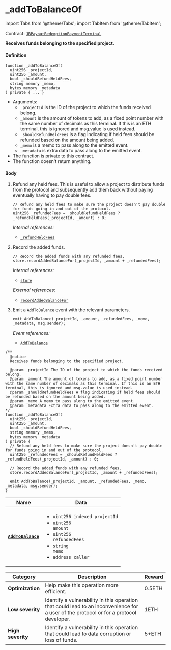 # _addToBalanceOf

import Tabs from '@theme/Tabs';
import TabItem from '@theme/TabItem';

Contract: [`JBPayoutRedemptionPaymentTerminal`](/v4/deprecated/v2/contracts/or-payment-terminals/or-abstract/jbpayoutredemptionpaymentterminal/README.md)​‌

<Tabs>
<TabItem value="Step by step" label="Step by step">

**Receives funds belonging to the specified project.**

#### Definition

```
function _addToBalanceOf(
  uint256 _projectId,
  uint256 _amount,
  bool _shouldRefundHeldFees,
  string memory _memo,
  bytes memory _metadata
) private { ... }
```

* Arguments:
  * `_projectId` is the ID of the project to which the funds received belong.
  * `_amount` is the amount of tokens to add, as a fixed point number with the same number of decimals as this terminal. If this is an ETH terminal, this is ignored and msg.value is used instead.
  * `_shouldRefundHeldFees` is a flag indicating if held fees should be refunded based on the amount being added.
  * `_memo` is a memo to pass along to the emitted event.
  * `_metadata` is extra data to pass along to the emitted event.
* The function is private to this contract.
* The function doesn't return anything.

#### Body

1.  Refund any held fees. This is useful to allow a project to distribute funds from the protocol and subsequently add them back without paying eventually having to pay double fees.

    ```
    // Refund any held fees to make sure the project doesn't pay double for funds going in and out of the protocol.
    uint256 _refundedFees = _shouldRefundHeldFees ? _refundHeldFees(_projectId, _amount) : 0;
    ```

    _Internal references:_

    * [`_refundHeldFees`](/v4/deprecated/v2/contracts/or-payment-terminals/or-abstract/jbpayoutredemptionpaymentterminal/write/-_refundheldfees.md)
2.  Record the added funds.

    ```
    // Record the added funds with any refunded fees.
    store.recordAddedBalanceFor(_projectId, _amount + _refundedFees);
    ```

    _Internal references:_

    * [`store`](/v4/deprecated/v2/contracts/or-payment-terminals/or-abstract/jbpayoutredemptionpaymentterminal/properties/store.md)

    _External references:_

    * [`recordAddedBalanceFor`](/v4/deprecated/v2/contracts/jbsingletokenpaymentterminalstore/write/recordaddedbalancefor.md)
3.  Emit a `AddToBalance` event with the relevant parameters.

    ```
    emit AddToBalance(_projectId, _amount, _refundedFees, _memo, _metadata, msg.sender);
    ```

    _Event references:_

    * [`AddToBalance`](/v4/deprecated/v2/contracts/or-payment-terminals/or-abstract/jbpayoutredemptionpaymentterminal/events/addtobalance.md)

</TabItem>

<TabItem value="Code" label="Code">

```
/**
  @notice
  Receives funds belonging to the specified project.

  @param _projectId The ID of the project to which the funds received belong.
  @param _amount The amount of tokens to add, as a fixed point number with the same number of decimals as this terminal. If this is an ETH terminal, this is ignored and msg.value is used instead.
  @param _shouldRefundHeldFees A flag indicating if held fees should be refunded based on the amount being added.
  @param _memo A memo to pass along to the emitted event.
  @param _metadata Extra data to pass along to the emitted event.
*/
function _addToBalanceOf(
  uint256 _projectId,
  uint256 _amount,
  bool _shouldRefundHeldFees,
  string memory _memo,
  bytes memory _metadata
) private {
  // Refund any held fees to make sure the project doesn't pay double for funds going in and out of the protocol.
  uint256 _refundedFees = _shouldRefundHeldFees ? _refundHeldFees(_projectId, _amount) : 0;

  // Record the added funds with any refunded fees.
  store.recordAddedBalanceFor(_projectId, _amount + _refundedFees);

  emit AddToBalance(_projectId, _amount, _refundedFees, _memo, _metadata, msg.sender);
}
```

</TabItem>

<TabItem value="Events" label="Events">

| Name                          | Data                                                                                                                                                                                                                                                                                                                                                                                                                                                                        |
| ----------------------------- | --------------------------------------------------------------------------------------------------------------------------------------------------------------------------------------------------------------------------------------------------------------------------------------------------------------------------------------------------------------------------------------------------------------------------------------------------------------------------- |
| [**`AddToBalance`**](/v4/deprecated/v2/contracts/or-payment-terminals/or-abstract/jbpayoutredemptionpaymentterminal/events/addtobalance.md)                       | <ul><li><code>uint256 indexed projectId</code></li><li><code>uint256 amount</code></li><li><code>uint256 refundedFees</code></li><li><code>string memo</code></li><li><code>address caller</code></li></ul>                                                                                                                                                                                                                                                                                                                               |

</TabItem>

<TabItem value="Bug bounty" label="Bug bounty">

| Category          | Description                                                                                                                            | Reward |
| ----------------- | -------------------------------------------------------------------------------------------------------------------------------------- | ------ |
| **Optimization**  | Help make this operation more efficient.                                                                                               | 0.5ETH |
| **Low severity**  | Identify a vulnerability in this operation that could lead to an inconvenience for a user of the protocol or for a protocol developer. | 1ETH   |
| **High severity** | Identify a vulnerability in this operation that could lead to data corruption or loss of funds.                                        | 5+ETH  |

</TabItem>
</Tabs>
